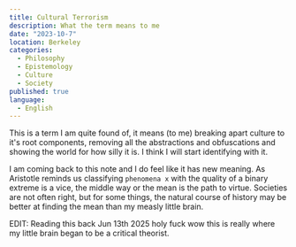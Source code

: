 ```yaml
---
title: Cultural Terrorism
description: What the term means to me
date: "2023-10-7"
location: Berkeley
categories:
  - Philosophy
  - Epistemology
  - Culture
  - Society
published: true
language: 
  - English
---
```


This is a term I am quite found of, it means (to me) breaking apart culture to it's root components, removing all the abstractions and obfuscations and showing the world for how silly it is. I think I will start identifying with it.

I am coming back to this note and I do feel like it has new meaning. As Aristotle reminds us classifying `phenomena x` with the quality of a binary extreme is a vice, the middle way or the mean is the path to virtue. Societies are not often right, but for some things, the natural course of history may be better at finding the mean than my measly little brain.

EDIT: Reading this back Jun 13th 2025 holy fuck wow this is really where my little brain began to be a critical theorist.

